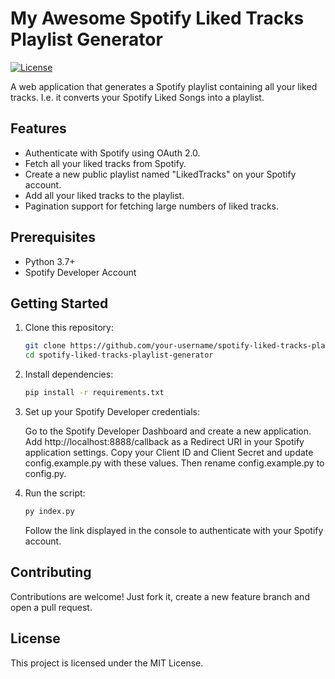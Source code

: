 # My Awesome Spotify Liked Tracks Playlist Generator

[![License](https://img.shields.io/badge/License-MIT-cyan.svg)](https://opensource.org/licenses/MIT)

A web application that generates a Spotify playlist containing all your liked tracks. I.e. it converts your Spotify Liked Songs into a playlist.

## Features

- Authenticate with Spotify using OAuth 2.0.
- Fetch all your liked tracks from Spotify.
- Create a new public playlist named "LikedTracks" on your Spotify account.
- Add all your liked tracks to the playlist.
- Pagination support for fetching large numbers of liked tracks.

## Prerequisites

- Python 3.7+
- Spotify Developer Account

## Getting Started

1. Clone this repository:

   ```bash
   git clone https://github.com/your-username/spotify-liked-tracks-playlist-generator.git
   cd spotify-liked-tracks-playlist-generator
   ```

2. Install dependencies:
    ```bash
    pip install -r requirements.txt
    ```

3. Set up your Spotify Developer credentials:

    Go to the Spotify Developer Dashboard and create a new application.
    Add http://localhost:8888/callback as a Redirect URI in your Spotify application settings.
    Copy your Client ID and Client Secret and update config.example.py with these values. Then rename config.example.py to config.py.

4. Run the script:
    ```bash
    py index.py
    ```
    Follow the link displayed in the console to authenticate with your Spotify account.

## Contributing
Contributions are welcome! Just fork it, create a new feature branch and open a pull request.

## License
This project is licensed under the MIT License.